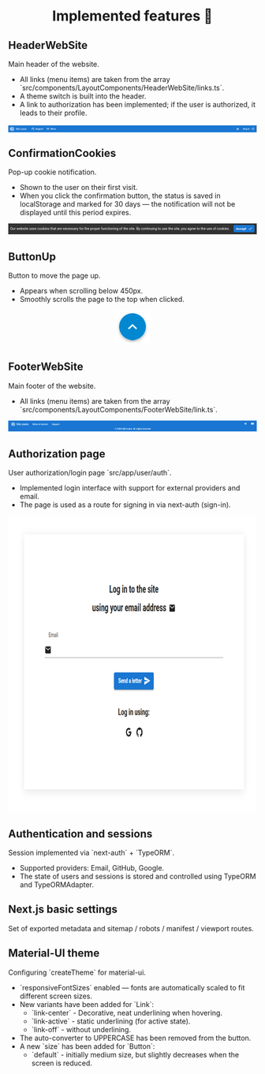 <h1 align="center">Implemented features 🧩</h1>

<div>
  <h2>HeaderWebSite</h2>
  Main header of the website.
  <ul>
    <li>All links (menu items) are taken from the array `src/components/LayoutComponents/HeaderWebSite/links.ts`.</li>
    <li>A theme switch is built into the header.</li>
    <li>A link to authorization has been implemented; if the user is authorized, it leads to their profile.</li>
  </ul>
  <div align="center"><img align="center" src="https://raw.githubusercontent.com/EternalSyntaxErrorAllTime/create-fast-nextjs-template/main/public/icons/withReadMe/header.png"></div>
</div>
<div>
  <h2>ConfirmationCookies</h2>
  Pop-up cookie notification.
  <ul>
    <li>Shown to the user on their first visit.</li>
    <li>When you click the confirmation button, the status is saved in localStorage and marked for 30 days — the notification will not be displayed until this period expires.</li>
  </ul>
  <div align="center"><img src="https://raw.githubusercontent.com/EternalSyntaxErrorAllTime/create-fast-nextjs-template/main/public/icons/withReadMe/cookies.png"></div>
</div>

<div>
  <h2>ButtonUp</h2>
  Button to move the page up.
  <ul>
    <li>Appears when scrolling below 450px.</li>
    <li>Smoothly scrolls the page to the top when clicked.</li>
  </ul>
  <div align="center"><img src="https://raw.githubusercontent.com/EternalSyntaxErrorAllTime/create-fast-nextjs-template/main/public/icons/withReadMe/button-up.svg" width="70" height="70"></div>
</div>

<div>
  <h2>FooterWebSite</h2>
  Main footer of the website.
  <ul>
    <li>All links (menu items) are taken from the array `src/components/LayoutComponents/FooterWebSite/link.ts`.</li>
  </ul>
  <div align="center"><img src="https://raw.githubusercontent.com/EternalSyntaxErrorAllTime/create-fast-nextjs-template/main/public/icons/withReadMe/footer.png"></div>
</div>

<div>
  <h2>Authorization page</h2>
  User authorization/login page `src/app/user/auth`.
  <ul>
    <li>Implemented login interface with support for external providers and email.</li>
    <li>The page is used as a route for signing in via next-auth (sign-in).</li>
  </ul>
  <div align="center"><img src="https://raw.githubusercontent.com/EternalSyntaxErrorAllTime/create-fast-nextjs-template/main/public/icons/withReadMe/authorization-page.png" width="750" height="600"></div>
</div>

<div>
  <h2>Authentication and sessions</h2>
  Session implemented via `next-auth` + `TypeORM`.
  <ul>
    <li>Supported providers: Email, GitHub, Google.</li>
    <li>The state of users and sessions is stored and controlled using TypeORM and TypeORMAdapter.</li>
  </ul>
</div>

<div>
  <h2>Next.js basic settings</h2>
  Set of exported metadata and sitemap / robots / manifest / viewport routes.
</div>

<div>
  <h2>Material-UI theme</h2>
  Configuring `createTheme` for material-ui.
  <ul>
    <li>`responsiveFontSizes` enabled — fonts are automatically scaled to fit different screen sizes.</li>
    <li>New variants have been added for `Link`:
      <ul>
        <li>`link-center` - Decorative, neat underlining when hovering.</li>
        <li>`link-active` - static underlining (for active state).</li>
        <li>`link-off` - without underlining.</li>
      </ul>
    </li>
      <li>The auto-converter to UPPERCASE has been removed from the button.</li>
      <li>A new `size` has been added for `Button`:
      <ul>
        <li>`default` - initially medium size, but slightly decreases when the screen is reduced.</li>
      </ul>
    </li>
  </ul>
</div>
